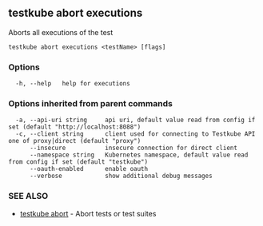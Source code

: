 ## testkube abort executions

Aborts all executions of the test

```
testkube abort executions <testName> [flags]
```

### Options

```
  -h, --help   help for executions
```

### Options inherited from parent commands

```
  -a, --api-uri string     api uri, default value read from config if set (default "http://localhost:8088")
  -c, --client string      client used for connecting to Testkube API one of proxy|direct (default "proxy")
      --insecure           insecure connection for direct client
      --namespace string   Kubernetes namespace, default value read from config if set (default "testkube")
      --oauth-enabled      enable oauth
      --verbose            show additional debug messages
```

### SEE ALSO

* [testkube abort](testkube_abort.md)	 - Abort tests or test suites

